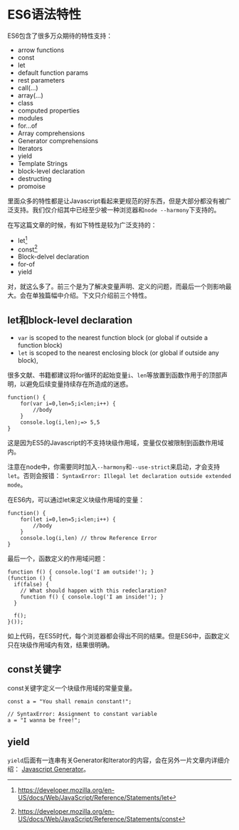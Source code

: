# ES6语法特性

ES6包含了很多万众期待的特性支持：

* arrow functions
* const
* let
* default function params
* rest parameters
* call(...)
* array(...)
* class
* computed properties
* modules
* for...of
* Array comprehensions
* Generator comprehensions
* Iterators
* yield
* Template Strings
* block-level declaration
* destructing
* promoise


里面众多的特性都是让Javascript看起来更规范的好东西，但是大部分都没有被广泛支持。我们仅介绍其中已经至少被一种浏览器和`node --harmony`下支持的。

在写这篇文章的时候，有如下特性是较为广泛支持的：

* let[^1]
* const[^2]
* Block-delvel declaration
* for-of
* yield


对，就这么多了。前三个是为了解决变量声明、定义的问题，而最后一个则影响最大。会在单独篇幅中介绍。下文只介绍前三个特性。

## let和block-level declaration

* `var` is scoped to the nearest function block (or global if outside a function block)
* `let` is scoped to the nearest enclosing block (or global if outside any block),

很多文献、书籍都建议将for循环的起始变量`i`、`len`等放置到函数作用于的顶部声明，以避免后续变量持续存在所造成的迷惑。

```
function() {
    for(var i=0,len=5;i<len;i++) {
        //body
    }
    console.log(i,len);=> 5,5
}
```

这是因为ES5的Javascript的不支持块级作用域，变量仅仅被限制到函数作用域内。

注意在node中，你需要同时加入`--harmony`和`--use-strict`来启动，才会支持`let`。否则会报错： `SyntaxError: Illegal let declaration outside extended mode`。

在ES6内，可以通过let来定义块级作用域的变量：

```
function() {
    for(let i=0,len=5;i<len;i++) {
        //body
    }
    console.log(i,len) // throw Reference Error
}
```
最后一个，函数定义的作用域问题：

```
function f() { console.log('I am outside!'); }
(function () {
  if(false) {
    // What should happen with this redeclaration?
    function f() { console.log('I am inside!'); }
  }

  f();
}());
```

如上代码，在ES5时代，每个浏览器都会得出不同的结果。但是ES6中，函数定义只在块级作用域内有效，结果很明确。


## const关键字

const关键字定义一个块级作用域的常量变量。

```
const a = "You shall remain constant!";

// SyntaxError: Assignment to constant variable
a = "I wanna be free!";
```

## yield

`yield`后面有一连串有关Generator和Iterator的内容，会在另外一片文章内详细介绍： [Javascript Generator](../../Functional_Javascript/Javascript_Generator.md)。


[^1]: https://developer.mozilla.org/en-US/docs/Web/JavaScript/Reference/Statements/let
[^2]: https://developer.mozilla.org/en-US/docs/Web/JavaScript/Reference/Statements/const
